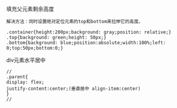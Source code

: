 填充父元素剩余高度

``````解决方法：同时设置绝对定位元素的top和bottom来拉伸它的高度。
解决方法：同时设置绝对定位元素的top和bottom来拉伸它的高度。

.container{height:200px;background: gray;position: relative;}
.top{background: green;height: 50px;}
.bottom{background: blue;position:absolute;width:100%;left: 0;top:50px;bottom:0;}
``````

div元素水平居中

```
// 
.parent{
display: flex;
justify-content:center;(垂直居中 align-item:center)
}
//
```

